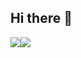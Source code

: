 ## Hi there 👋
<img src="https://media.giphy.com/media/4knozU8q9AXvpod9qy/giphy.gif?cid=ecf05e4793s7ht3djiljru026pp33nx7mhvevccbbfej20u6&ep=v1_gifs_related&rid=giphy.gif&ct=g"/><img src="https://media.giphy.com/media/AcyGx1zMrhKMMuD4ue/giphy.gif?cid=ecf05e47a2x5hvpidq0c8qeoie4m2m2sfpuhiwxub5rq6xb7&ep=v1_gifs_related&rid=giphy.gif&ct=g"/>
